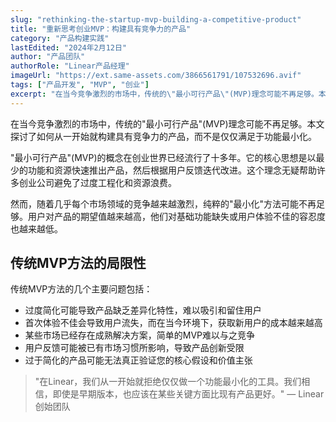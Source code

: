 ```yaml
---
slug: "rethinking-the-startup-mvp-building-a-competitive-product"
title: "重新思考创业MVP：构建具有竞争力的产品"
category: "产品构建实践"
lastEdited: "2024年2月12日"
author: "产品团队"
authorRole: "Linear产品经理"
imageUrl: "https://ext.same-assets.com/3866561791/107532696.avif"
tags: ["产品开发", "MVP", "创业"]
excerpt: "在当今竞争激烈的市场中，传统的\"最小可行产品\"(MVP)理念可能不再足够。本文探讨了如何从一开始就构建具有竞争力的产品，而不是仅仅满足于功能最小化。"
---
```


在当今竞争激烈的市场中，传统的"最小可行产品"(MVP)理念可能不再足够。本文探讨了如何从一开始就构建具有竞争力的产品，而不是仅仅满足于功能最小化。

"最小可行产品"(MVP)的概念在创业世界已经流行了十多年。它的核心思想是以最少的功能和资源快速推出产品，然后根据用户反馈迭代改进。这个理念无疑帮助许多创业公司避免了过度工程化和资源浪费。

然而，随着几乎每个市场领域的竞争越来越激烈，纯粹的"最小化"方法可能不再足够。用户对产品的期望值越来越高，他们对基础功能缺失或用户体验不佳的容忍度也越来越低。

## 传统MVP方法的局限性

传统MVP方法的几个主要问题包括：

- 过度简化可能导致产品缺乏差异化特性，难以吸引和留住用户
- 首次体验不佳会导致用户流失，而在当今环境下，获取新用户的成本越来越高
- 某些市场已经存在成熟解决方案，简单的MVP难以与之竞争
- 用户反馈可能被已有市场习惯所影响，导致产品创新受限
- 过于简化的产品可能无法真正验证您的核心假设和价值主张

> "在Linear，我们从一开始就拒绝仅仅做一个功能最小化的工具。我们相信，即使是早期版本，也应该在某些关键方面比现有产品更好。"
> — Linear创始团队
